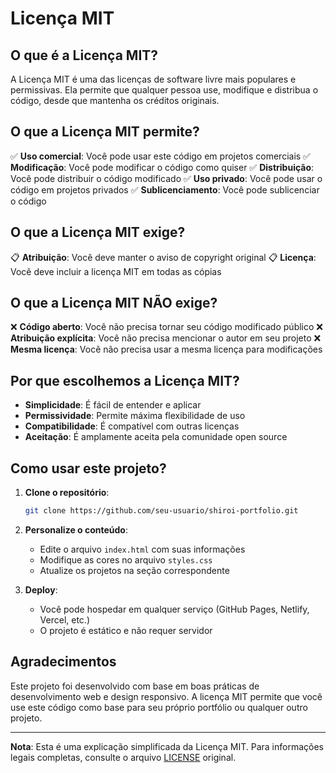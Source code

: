 # Licença MIT

## O que é a Licença MIT?

A Licença MIT é uma das licenças de software livre mais populares e permissivas. Ela permite que qualquer pessoa use, modifique e distribua o código, desde que mantenha os créditos originais.

## O que a Licença MIT permite?

✅ **Uso comercial**: Você pode usar este código em projetos comerciais
✅ **Modificação**: Você pode modificar o código como quiser
✅ **Distribuição**: Você pode distribuir o código modificado
✅ **Uso privado**: Você pode usar o código em projetos privados
✅ **Sublicenciamento**: Você pode sublicenciar o código

## O que a Licença MIT exige?

📋 **Atribuição**: Você deve manter o aviso de copyright original
📋 **Licença**: Você deve incluir a licença MIT em todas as cópias

## O que a Licença MIT NÃO exige?

❌ **Código aberto**: Você não precisa tornar seu código modificado público
❌ **Atribuição explícita**: Você não precisa mencionar o autor em seu projeto
❌ **Mesma licença**: Você não precisa usar a mesma licença para modificações

## Por que escolhemos a Licença MIT?

- **Simplicidade**: É fácil de entender e aplicar
- **Permissividade**: Permite máxima flexibilidade de uso
- **Compatibilidade**: É compatível com outras licenças
- **Aceitação**: É amplamente aceita pela comunidade open source

## Como usar este projeto?

1. **Clone o repositório**:
   ```bash
   git clone https://github.com/seu-usuario/shiroi-portfolio.git
   ```

2. **Personalize o conteúdo**:
   - Edite o arquivo `index.html` com suas informações
   - Modifique as cores no arquivo `styles.css`
   - Atualize os projetos na seção correspondente

3. **Deploy**:
   - Você pode hospedar em qualquer serviço (GitHub Pages, Netlify, Vercel, etc.)
   - O projeto é estático e não requer servidor

## Agradecimentos

Este projeto foi desenvolvido com base em boas práticas de desenvolvimento web e design responsivo. A licença MIT permite que você use este código como base para seu próprio portfólio ou qualquer outro projeto.

---

**Nota**: Esta é uma explicação simplificada da Licença MIT. Para informações legais completas, consulte o arquivo [LICENSE](LICENSE) original. 